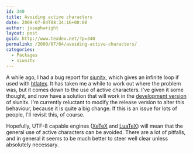 ```yaml
---
id: 340
title: Avoiding active characters
date: 2009-07-04T08:34:16+00:00
author: josephwright
layout: post
guid: http://www.texdev.net/?p=340
permalink: /2009/07/04/avoiding-active-characters/
categories:
  - Packages
  - siunitx
---
```

A while ago, I had a bug report for <a title="A comprehensive (SI) units package" href="http://www.ctan.org/pkg/siunitx">siunitx</a>, which gives an infinite loop if used with <a href="http://www.cse.ohio-state.edu/~gurari/TeX4ht/mn-commands.html">htlatex</a>.  It has taken me a while to work out where the problem was, but it comes down to the use of active characters. I've given it some thought, and now have a solution that will work in the <a href="http://developer.berlios.de/projects/siunitx/">development version</a> of siunitx. I'm currently reluctant to modify the release version to alter this behaviour, because it is quite a big change. If this is an issue for lots of people, I'll revisit this, of course.

Hopefully, UTF-8 capable engines (<a title="XeTeX" href="http://www.tug.org/xetex/">XeTeX</a> and <a title="LuaTeX homepage" href="http://www.luatex.org">LuaTeX</a>) will mean that the general use of active characters can be avoided. There are a lot of pitfalls, and in general it seems to be much better to steer well clear unless absolutely necessary.